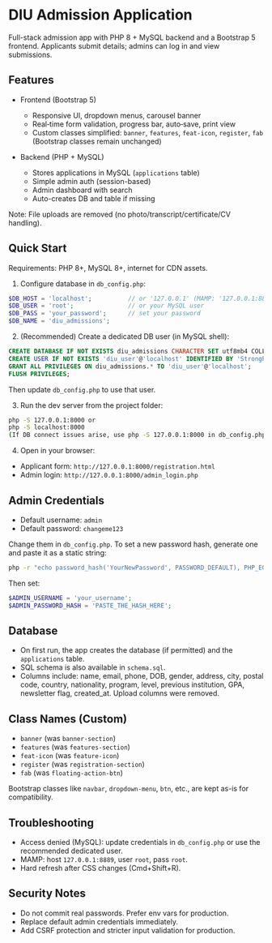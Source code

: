 # DIU Admission Application

Full-stack admission app with PHP 8 + MySQL backend and a Bootstrap 5 frontend. Applicants submit details; admins can log in and view submissions.

## Features

- Frontend (Bootstrap 5)
  - Responsive UI, dropdown menus, carousel banner
  - Real‑time form validation, progress bar, auto‑save, print view
  - Custom classes simplified: `banner`, `features`, `feat-icon`, `register`, `fab` (Bootstrap classes remain unchanged)

- Backend (PHP + MySQL)
  - Stores applications in MySQL (`applications` table)
  - Simple admin auth (session-based)
  - Admin dashboard with search
  - Auto-creates DB and table if missing

Note: File uploads are removed (no photo/transcript/certificate/CV handling).

## Quick Start

Requirements: PHP 8+, MySQL 8+, internet for CDN assets.

1) Configure database in `db_config.php`:
```php
$DB_HOST = 'localhost';          // or '127.0.0.1' (MAMP: '127.0.0.1:8889')
$DB_USER = 'root';               // or your MySQL user
$DB_PASS = 'your_password';      // set your password
$DB_NAME = 'diu_admissions';
```

2) (Recommended) Create a dedicated DB user (in MySQL shell):
```sql
CREATE DATABASE IF NOT EXISTS diu_admissions CHARACTER SET utf8mb4 COLLATE utf8mb4_unicode_ci;
CREATE USER IF NOT EXISTS 'diu_user'@'localhost' IDENTIFIED BY 'StrongPassword!123';
GRANT ALL PRIVILEGES ON diu_admissions.* TO 'diu_user'@'localhost';
FLUSH PRIVILEGES;
```
Then update `db_config.php` to use that user.

3) Run the dev server from the project folder:
```bash
php -S 127.0.0.1:8000 or
php -S localhost:8000
(If DB connect issues arise, use php -S 127.0.0.1:8000 in db_config.php)
```

4) Open in your browser:
- Applicant form: `http://127.0.0.1:8000/registration.html`
- Admin login: `http://127.0.0.1:8000/admin_login.php`

## Admin Credentials

- Default username: `admin`
- Default password: `changeme123`

Change them in `db_config.php`. To set a new password hash, generate one and paste it as a static string:
```bash
php -r "echo password_hash('YourNewPassword', PASSWORD_DEFAULT), PHP_EOL;"
```
Then set:
```php
$ADMIN_USERNAME = 'your_username';
$ADMIN_PASSWORD_HASH = 'PASTE_THE_HASH_HERE';
```

## Database

- On first run, the app creates the database (if permitted) and the `applications` table.
- SQL schema is also available in `schema.sql`.
- Columns include: name, email, phone, DOB, gender, address, city, postal code, country, nationality, program, level, previous institution, GPA, newsletter flag, created_at. Upload columns were removed.

## Class Names (Custom)

- `banner` (was `banner-section`)
- `features` (was `features-section`)
- `feat-icon` (was `feature-icon`)
- `register` (was `registration-section`)
- `fab` (was `floating-action-btn`)

Bootstrap classes like `navbar`, `dropdown-menu`, `btn`, etc., are kept as-is for compatibility.

## Troubleshooting

- Access denied (MySQL): update credentials in `db_config.php` or use the recommended dedicated user.
- MAMP: host `127.0.0.1:8889`, user `root`, pass `root`.
- Hard refresh after CSS changes (Cmd+Shift+R).

## Security Notes

- Do not commit real passwords. Prefer env vars for production.
- Replace default admin credentials immediately.
- Add CSRF protection and stricter input validation for production.